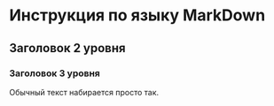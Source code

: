 # Инструкция по языку MarkDown

## Заголовок 2 уровня

### Заголовок 3 уровня

Обычный текст набирается просто так.